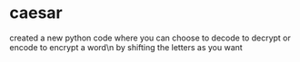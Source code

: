# caesar
created a new python code where you can choose to decode to decrypt or encode to encrypt a word\n by shifting the letters as you want
